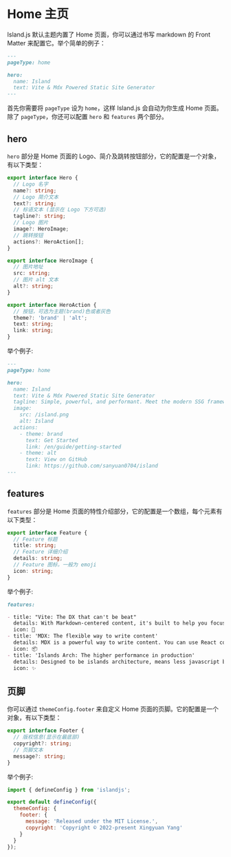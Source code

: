 # Home 主页

Island.js 默认主题内置了 Home 页面，你可以通过书写 markdown 的 Front Matter 来配置它。举个简单的例子：

```md
---
pageType: home

hero:
  name: Island
  text: Vite & Mdx Powered Static Site Generator
---
```

首先你需要将 `pageType` 设为 `home`，这样 Island.js 会自动为你生成 Home 页面。除了 `pageType`，你还可以配置 `hero` 和 `features` 两个部分。

## hero

`hero` 部分是 Home 页面的 Logo、简介及跳转按钮部分，它的配置是一个对象，有以下类型：

```ts
export interface Hero {
  // Logo 名字
  name?: string;
  // Logo 简介文本
  text?: string;
  // 标语文本 (显示在 Logo 下方可选)
  tagline?: string;
  // Logo 图片
  image?: HeroImage;
  // 跳转按钮
  actions?: HeroAction[];
}

export interface HeroImage {
  // 图片地址
  src: string;
  // 图片 alt 文本
  alt?: string;
}

export interface HeroAction {
  // 按钮，可选为主题(brand)色或者灰色
  theme?: 'brand' | 'alt';
  text: string;
  link: string;
}
```

举个例子:

```md
---
pageType: home

hero:
  name: Island
  text: Vite & Mdx Powered Static Site Generator
  tagline: Simple, powerful, and performant. Meet the modern SSG framework you've always wanted.
  image:
    src: /island.png
    alt: Island
  actions:
    - theme: brand
      text: Get Started
      link: /en/guide/getting-started
    - theme: alt
      text: View on GitHub
      link: https://github.com/sanyuan0704/island
---
```

## features

`features` 部分是 Home 页面的特性介绍部分，它的配置是一个数组，每个元素有以下类型：

```ts
export interface Feature {
  // Feature 标题
  title: string;
  // Feature 详细介绍
  details: string;
  // Feature 图标，一般为 emoji
  icon: string;
}
```

举个例子:

```md
features:

- title: "Vite: The DX that can't be beat"
  details: With Markdown-centered content, it's built to help you focus on writing and deployed with minimum configuration.
  icon: 🚀
- title: 'MDX: The flexible way to write content'
  details: MDX is a powerful way to write content. You can use React components in Markdown.
  icon: 📦
- title: 'Islands Arch: The higher performance in production'
  details: Designed to be islands architecture, means less javascript bundle, partial hydration and better performance about FCP, TTI.
  icon: ✨
```

## 页脚

你可以通过 `themeConfig.footer` 来自定义 Home 页面的页脚。它的配置是一个对象，有以下类型：

```ts
export interface Footer {
  // 版权信息(显示在最底部)
  copyright?: string;
  // 页脚文本
  message?: string;
}
```

举个例子:

```js
import { defineConfig } from 'islandjs';

export default defineConfig({
  themeConfig: {
    footer: {
      message: 'Released under the MIT License.',
      copyright: 'Copyright © 2022-present Xingyuan Yang'
    }
  }
});
```
